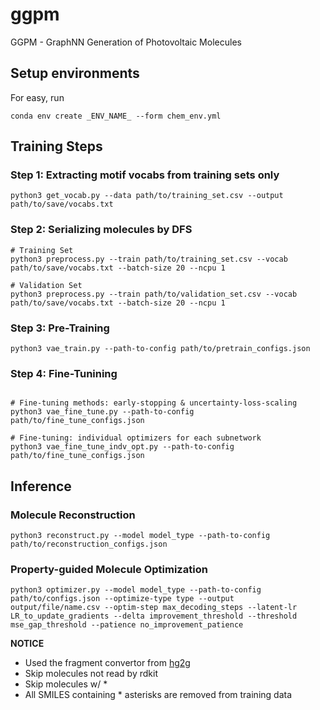 # ggpm
GGPM - GraphNN Generation of Photovoltaic Molecules

## Setup environments
For easy, run
```
conda env create _ENV_NAME_ --form chem_env.yml
```

## Training Steps
### Step 1: Extracting motif vocabs from training sets only
```
python3 get_vocab.py --data path/to/training_set.csv --output path/to/save/vocabs.txt
```

### Step 2: Serializing molecules by DFS
```
# Training Set
python3 preprocess.py --train path/to/training_set.csv --vocab path/to/save/vocabs.txt --batch-size 20 --ncpu 1

# Validation Set
python3 preprocess.py --train path/to/validation_set.csv --vocab path/to/save/vocabs.txt --batch-size 20 --ncpu 1
```

### Step 3: Pre-Training
```
python3 vae_train.py --path-to-config path/to/pretrain_configs.json
```

### Step 4: Fine-Tunining
```

# Fine-tuning methods: early-stopping & uncertainty-loss-scaling
python3 vae_fine_tune.py --path-to-config path/to/fine_tune_configs.json

# Fine-tuning: individual optimizers for each subnetwork
python3 vae_fine_tune_indv_opt.py --path-to-config path/to/fine_tune_configs.json
```

## Inference

### Molecule Reconstruction
```
python3 reconstruct.py --model model_type --path-to-config path/to/reconstruction_configs.json
```

### Property-guided Molecule Optimization
```
python3 optimizer.py --model model_type --path-to-config path/to/configs.json --optimize-type type --output output/file/name.csv --optim-step max_decoding_steps --latent-lr LR_to_update_gradients --delta improvement_threshold --threshold mse_gap_threshold --patience no_improvement_patience
```

**NOTICE**
- Used the fragment convertor from [hg2g](https://github.com/wengong-jin/hgraph2graph)
- Skip molecules not read by rdkit  
- Skip molecules w/ *
- All SMILES containing * asterisks are removed from training data
